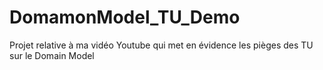 # DomamonModel_TU_Demo
Projet relative à ma vidéo Youtube qui met en évidence les pièges des TU sur le Domain Model 
